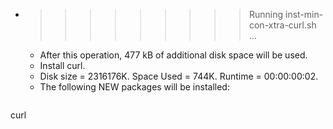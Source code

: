 * >>>>>>>>> Running inst-min-con-xtra-curl.sh ...
  * After this operation, 477 kB of additional disk space will be used.
  * Install curl.
  * Disk size = 2316176K. Space Used = 744K. Runtime = 00:00:00:02.
  * The following NEW packages will be installed:
  ```bash
curl
  ```
